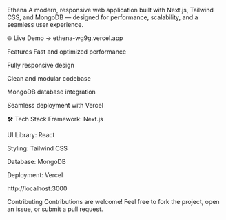 Ethena
A modern, responsive web application built with Next.js, Tailwind CSS, and MongoDB — designed for performance, scalability, and a seamless user experience.

🌐 Live Demo → ethena-wg9g.vercel.app

 Features
 Fast and optimized performance

 Fully responsive design

 Clean and modular codebase

 MongoDB database integration

 Seamless deployment with Vercel

🛠️ Tech Stack
Framework: Next.js

UI Library: React

Styling: Tailwind CSS

Database: MongoDB

Deployment: Vercel


http://localhost:3000

Contributing
Contributions are welcome!
Feel free to fork the project, open an issue, or submit a pull request.

